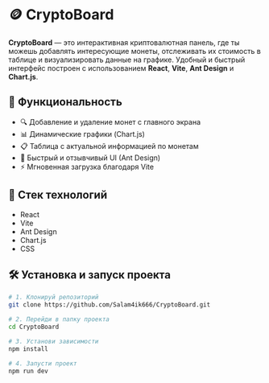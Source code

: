 # 🪙 CryptoBoard

**CryptoBoard** — это интерактивная криптовалютная панель, где ты можешь добавлять интересующие монеты, отслеживать их стоимость в таблице и визуализировать данные на графике. Удобный и быстрый интерфейс построен с использованием **React**, **Vite**, **Ant Design** и **Chart.js**.

## 🚀 Функциональность

- 🔍 Добавление и удаление монет с главного экрана
- 📊 Динамические графики (Chart.js)
- 📋 Таблица с актуальной информацией по монетам
- 🎯 Быстрый и отзывчивый UI (Ant Design)
- ⚡ Мгновенная загрузка благодаря Vite

## 🧰 Стек технологий

- React
- Vite
- Ant Design
- Chart.js
- CSS

## 🛠️ Установка и запуск проекта

```bash
# 1. Клонируй репозиторий
git clone https://github.com/Salam4ik666/CryptoBoard.git

# 2. Перейди в папку проекта
cd CryptoBoard

# 3. Установи зависимости
npm install

# 4. Запусти проект
npm run dev
